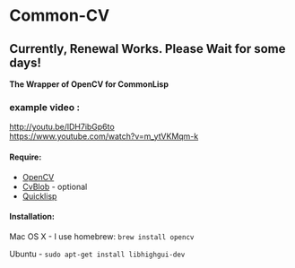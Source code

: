 # Common-CV
## Currently, Renewal Works. Please Wait for some days!
**The Wrapper of OpenCV for CommonLisp**

### example video :
<http://youtu.be/lDH7ibGp6to>  
<https://www.youtube.com/watch?v=m_ytVKMqm-k>

#### Require:
  - [OpenCV](http://opencv.org/)
  - [CvBlob](https://code.google.com/p/cvblob/) - optional
  - [Quicklisp](http://www.quicklisp.org)

#### Installation:
Mac OS X - I use homebrew: `brew install opencv`

Ubuntu - `sudo apt-get install libhighgui-dev`
